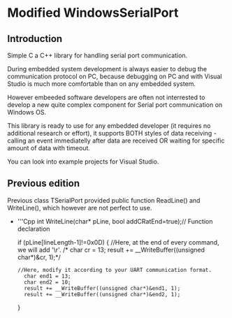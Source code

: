 # Modified WindowsSerialPort
## Introduction
Simple C a C++ library for handling serial port communication.

During embedded system development is always easier to debug the communication protocol on PC, because debugging on PC and with Visual Studio is much more comfortable than on any embedded system.

However embeeded software developers are often not interrested to develop a new quite complex component for Serial port communication on Windows OS.

This library is ready to use for any embedded developer (it requires no additional research or effort), it supports BOTH styles of data receiving - calling an event immediatelly after data are received OR waiting for specific amount of data with timeout.

You can look into example projects for Visual Studio.

## Previous edition
Previous class TSerialPort provided public function ReadLine() and WriteLine(), which however are not perfect to use. 
- '''Cpp
int WriteLine(char* pLine, bool addCRatEnd=true);// Function declaration

    if (pLine[lineLength-1]!=0x0D)
    {
      //Here, at the end of every command, we will add '\r'.
       /* char cr = 13;
        result += __WriteBuffer((unsigned char*)&cr, 1);*/

      //Here, modify it according to your UART communication format.
        char end1 = 13;
        char end2 = 10;
        result += __WriteBuffer((unsigned char*)&end1, 1);
        result += __WriteBuffer((unsigned char*)&end2, 1);
        
    }




